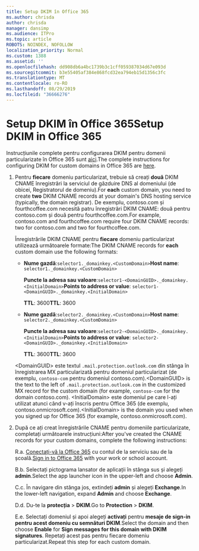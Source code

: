 ```yaml
---
title: Setup DKIM în Office 365
ms.author: chrisda
author: chrisda
manager: dansimp
ms.audience: ITPro
ms.topic: article
ROBOTS: NOINDEX, NOFOLLOW
localization_priority: Normal
ms.custom: 1388
ms.assetid: ''
ms.openlocfilehash: dd908db6a4bc1739b3c1cff059387034d67e093d
ms.sourcegitcommit: b3e55405af384e868fcd32ea794eb15d1356c3fc
ms.translationtype: MT
ms.contentlocale: ro-RO
ms.lasthandoff: 08/29/2019
ms.locfileid: "36666276"
---
```

# <a name="setup-dkim-in-office-365"></a><span data-ttu-id="381c2-102">Setup DKIM în Office 365</span><span class="sxs-lookup"><span data-stu-id="381c2-102">Setup DKIM in Office 365</span></span>

<span data-ttu-id="381c2-103">Instrucțiunile complete pentru configurarea DKIM pentru domenii particularizate în Office 365 sunt [aici](https://docs.microsoft.com/office365/SecurityCompliance/use-dkim-to-validate-outbound-email#what-you-need-to-do-to-manually-set-up-dkim-in-office-365).</span><span class="sxs-lookup"><span data-stu-id="381c2-103">The complete instructions for configuring DKIM for custom domains in Office 365 are [here](https://docs.microsoft.com/office365/SecurityCompliance/use-dkim-to-validate-outbound-email#what-you-need-to-do-to-manually-set-up-dkim-in-office-365).</span></span>

1. <span data-ttu-id="381c2-104">Pentru **fiecare** domeniu particularizat, trebuie să creați **două** DKIM CNAME înregistrări la serviciul de găzduire DNS al domeniului (de obicei, Registratorul de domeniu).</span><span class="sxs-lookup"><span data-stu-id="381c2-104">For **each** custom domain, you need to create **two** DKIM CNAME records at your domain's DNS hosting service (typically, the domain registrar).</span></span> <span data-ttu-id="381c2-105">De exemplu, contoso.com și fourthcoffee.com necesită patru înregistrări DKIM CNAME: două pentru contoso.com și două pentru fourthcoffee.com.</span><span class="sxs-lookup"><span data-stu-id="381c2-105">For example, contoso.com and fourthcoffee.com require four DKIM CNAME records: two for contoso.com and two for fourthcoffee.com.</span></span>

   <span data-ttu-id="381c2-106">Înregistrările DKIM CNAME pentru **fiecare** domeniu particularizat utilizează următoarele formate:</span><span class="sxs-lookup"><span data-stu-id="381c2-106">The DKIM CNAME records for **each** custom domain use the following formats:</span></span>

   - <span data-ttu-id="381c2-107">**Nume gazdă**:`selector1._domainkey.<CustomDomain>`</span><span class="sxs-lookup"><span data-stu-id="381c2-107">**Host name**: `selector1._domainkey.<CustomDomain>`</span></span>

     <span data-ttu-id="381c2-108">**Puncte la adresa sau valoare**:`selector1-<DomainGUID>._domainkey.<InitialDomain>`</span><span class="sxs-lookup"><span data-stu-id="381c2-108">**Points to address or value**: `selector1-<DomainGUID>._domainkey.<InitialDomain>`</span></span>

     <span data-ttu-id="381c2-109">**TTL**: 3600</span><span class="sxs-lookup"><span data-stu-id="381c2-109">**TTL**: 3600</span></span>

   - <span data-ttu-id="381c2-110">**Nume gazdă**:`selector2._domainkey.<CustomDomain>`</span><span class="sxs-lookup"><span data-stu-id="381c2-110">**Host name**: `selector2._domainkey.<CustomDomain>`</span></span>

     <span data-ttu-id="381c2-111">**Puncte la adresa sau valoare**:`selector2-<DomainGUID>._domainkey.<InitialDomain>`</span><span class="sxs-lookup"><span data-stu-id="381c2-111">**Points to address or value**: `selector2-<DomainGUID>._domainkey.<InitialDomain>`</span></span>

     <span data-ttu-id="381c2-112">**TTL**: 3600</span><span class="sxs-lookup"><span data-stu-id="381c2-112">**TTL**: 3600</span></span>

   <span data-ttu-id="381c2-113">\<DomainGUID\> este textul `.mail.protection.outlook.com` din stânga în înregistrarea MX particularizată pentru domeniul particularizat (de exemplu, `contoso-com` pentru domeniul contoso.com).</span><span class="sxs-lookup"><span data-stu-id="381c2-113">\<DomainGUID\> is the text to the left of `.mail.protection.outlook.com` in the customized MX record for the custom domain (for example, `contoso-com` for the domain contoso.com).</span></span> <span data-ttu-id="381c2-114">\<InitialDomain\> este domeniul pe care l-ați utilizat atunci când v-ați înscris pentru Office 365 (de exemplu, contoso.onmicrosoft.com).</span><span class="sxs-lookup"><span data-stu-id="381c2-114">\<InitialDomain\> is the domain you used when you signed up for Office 365 (for example, contoso.onmicrosoft.com).</span></span>

2. <span data-ttu-id="381c2-115">După ce ați creat înregistrările CNAME pentru domeniile particularizate, completați următoarele instrucțiuni:</span><span class="sxs-lookup"><span data-stu-id="381c2-115">After you've created the CNAME records for your custom domains, complete the following instructions:</span></span>

   <span data-ttu-id="381c2-116">R.</span><span class="sxs-lookup"><span data-stu-id="381c2-116">a.</span></span> <span data-ttu-id="381c2-117">[Conectați-vă la Office 365](https://support.office.microsoft.com/article/e9eb7d51-5430-4929-91ab-6157c5a050b4) cu contul de la serviciu sau de la școală.</span><span class="sxs-lookup"><span data-stu-id="381c2-117">[Sign in to Office 365](https://support.office.microsoft.com/article/e9eb7d51-5430-4929-91ab-6157c5a050b4) with your work or school account.</span></span>

   <span data-ttu-id="381c2-118">B.</span><span class="sxs-lookup"><span data-stu-id="381c2-118">b.</span></span> <span data-ttu-id="381c2-119">Selectați pictograma lansator de aplicații în stânga sus și alegeți **admin**.</span><span class="sxs-lookup"><span data-stu-id="381c2-119">Select the app launcher icon in the upper-left and choose **Admin**.</span></span>

   <span data-ttu-id="381c2-120">C.</span><span class="sxs-lookup"><span data-stu-id="381c2-120">c.</span></span> <span data-ttu-id="381c2-121">În navigare din stânga jos, extindeți **admin** și alegeți **Exchange**.</span><span class="sxs-lookup"><span data-stu-id="381c2-121">In the lower-left navigation, expand **Admin** and choose **Exchange**.</span></span>

   <span data-ttu-id="381c2-122">D.</span><span class="sxs-lookup"><span data-stu-id="381c2-122">d.</span></span> <span data-ttu-id="381c2-123">Du-te la **protecția** > **DKIM**.</span><span class="sxs-lookup"><span data-stu-id="381c2-123">Go to **Protection** > **DKIM**.</span></span>

   <span data-ttu-id="381c2-124">E.</span><span class="sxs-lookup"><span data-stu-id="381c2-124">e.</span></span> <span data-ttu-id="381c2-125">Selectați domeniul și apoi alegeți **activați** pentru **mesaje de sign-in pentru acest domeniu cu semnături DKIM**.</span><span class="sxs-lookup"><span data-stu-id="381c2-125">Select the domain and then choose **Enable** for **Sign messages for this domain with DKIM signatures**.</span></span> <span data-ttu-id="381c2-126">Repetați acest pas pentru fiecare domeniu particularizat.</span><span class="sxs-lookup"><span data-stu-id="381c2-126">Repeat this step for each custom domain.</span></span>
